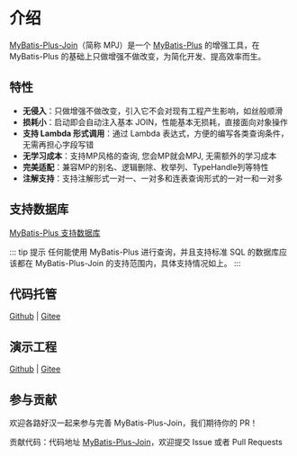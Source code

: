 # 介绍
    
[MyBatis-Plus-Join](https://github.com/yulichang/mybatis-plus-join)（简称 MPJ）是一个 [MyBatis-Plus](https://github.com/baomidou/mybatis-plus) 的增强工具，在 MyBatis-Plus 的基础上只做增强不做改变，为简化开发、提高效率而生。


## 特性
- **无侵入**：只做增强不做改变，引入它不会对现有工程产生影响，如丝般顺滑
- **损耗小**：启动即会自动注入基本 JOIN，性能基本无损耗，直接面向对象操作
- **支持 Lambda 形式调用**：通过 Lambda 表达式，方便的编写各类查询条件，无需再担心字段写错
- **无学习成本**：支持MP风格的查询, 您会MP就会MPJ, 无需额外的学习成本
- **完美适配**：兼容MP的别名、逻辑删除、枚举列、TypeHandle列等特性
- **注解支持**：支持注解形式一对一、一对多和连表查询形式的一对一和一对多

## 支持数据库

[MyBatis-Plus 支持数据库](https://baomidou.com/introduce/#%E6%94%AF%E6%8C%81%E6%95%B0%E6%8D%AE%E5%BA%93)

::: tip 提示
任何能使用 MyBatis-Plus 进行查询，并且支持标准 SQL 的数据库应该都在 MyBatis-Plus-Join 的支持范围内，具体支持情况如上。
:::

## 代码托管
[Github](https://github.com/yulichang/mybatis-plus-join) | [Gitee](https://gitee.com/best_handsome/mybatis-plus-join)

## 演示工程
[Github](https://github.com/yulichang/mybatis-plus-join-demo) | [Gitee](https://gitee.com/best_handsome/mybatis-plus-join-demo)

## 参与贡献
欢迎各路好汉一起来参与完善 MyBatis-Plus-Join，我们期待你的 PR！

贡献代码：代码地址 [MyBatis-Plus-Join](https://github.com/yulichang/mybatis-plus-join)，欢迎提交 Issue 或者 Pull Requests


